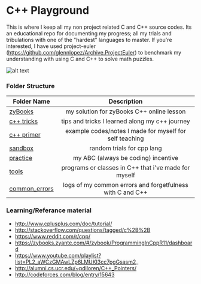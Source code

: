 <!-- https://github.com/adam-p/markdown-here/wiki/Markdown-Cheatsheet -->

C++ Playground
=================
This is where I keep all my non project related C and C++ source codes. Its an educational repo for documenting my progress; all my trials and tribulations with one of the "hardest" languages to master. If you're interested, I have used project-euler (https://github.com/glennlopez/Archive.ProjectEuler) to benchmark my understanding with using C and C++ to solve math puzzles.

![alt text](https://s-media-cache-ak0.pinimg.com/736x/a6/64/bf/a664bfae939ac4da62d6783442e560ee.jpg "C++ Logo")

### Folder Structure

| Folder Name        | Description           |
| ------------- |:--------------------:|
| [zyBooks](https://github.com/glennlopez/Cpp.Playground/tree/master/zyBooks)     | my solution for zyBooks C++ online lesson |
|  [c++ tricks](https://github.com/glennlopez/Cpp.Playground/tree/master/c%2B%2B%20tricks)    | tips and tricks I learned along my c++ journey |
| [c++ primer](https://github.com/glennlopez/Cpp.Playground/tree/master/c%2B%2B%20primer)      | example codes/notes I made for myself for self teaching|
| [sandbox](https://github.com/glennlopez/Cpp.Playground/tree/master/sandbox)      | random trials for cpp lang |  
|  [practice](https://github.com/glennlopez/Cpp.Playground/tree/master/practice)      | my ABC (always be coding) incentive |
|  [tools](https://github.com/glennlopez/Cpp.Playground/tree/master/tools)      | programs or classes in C++ that i've made for myself |
|  [common_errors](https://github.com/glennlopez/Cpp.Playground/tree/master/common_errors)      | logs of my common errors and forgetfulness with C and C++|

### Learning/Referance material
* http://www.cplusplus.com/doc/tutorial/
* http://stackoverflow.com/questions/tagged/c%2B%2B
* https://www.reddit.com/r/cpp/
* https://zybooks.zyante.com/#/zybook/ProgrammingInCppR11/dashboard
* https://www.youtube.com/playlist?list=PL2_aWCzGMAwLZp6LMUKI3cc7pgGsasm2_
* http://alumni.cs.ucr.edu/~pdiloren/C++_Pointers/
* http://codeforces.com/blog/entry/15643
